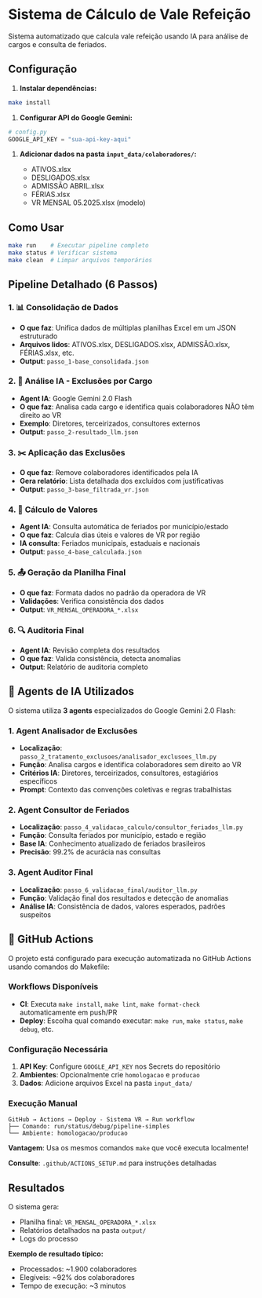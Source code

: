 # Sistema de Cálculo de Vale Refeição

Sistema automatizado que calcula vale refeição usando IA para análise de cargos e consulta de feriados.

## Configuração

1. **Instalar dependências:**

```bash
make install
```

1. **Configurar API do Google Gemini:**

```python
# config.py
GOOGLE_API_KEY = "sua-api-key-aqui"
```

1. **Adicionar dados na pasta `input_data/colaboradores/`:**

   - ATIVOS.xlsx
   - DESLIGADOS.xlsx
   - ADMISSÃO ABRIL.xlsx
   - FÉRIAS.xlsx
   - VR MENSAL 05.2025.xlsx (modelo)

## Como Usar

```bash
make run    # Executar pipeline completo
make status # Verificar sistema
make clean  # Limpar arquivos temporários
```

## Pipeline Detalhado (6 Passos)

### 1. 📊 Consolidação de Dados

- **O que faz**: Unifica dados de múltiplas planilhas Excel em um JSON estruturado
- **Arquivos lidos**: ATIVOS.xlsx, DESLIGADOS.xlsx, ADMISSÃO.xlsx, FÉRIAS.xlsx, etc.
- **Output**: `passo_1-base_consolidada.json`

### 2. 🤖 Análise IA - Exclusões por Cargo

- **Agent IA**: Google Gemini 2.0 Flash
- **O que faz**: Analisa cada cargo e identifica quais colaboradores NÃO têm direito ao VR
- **Exemplo**: Diretores, terceirizados, consultores externos
- **Output**: `passo_2-resultado_llm.json`

### 3. ✂️ Aplicação das Exclusões

- **O que faz**: Remove colaboradores identificados pela IA
- **Gera relatório**: Lista detalhada dos excluídos com justificativas
- **Output**: `passo_3-base_filtrada_vr.json`

### 4. 🧮 Cálculo de Valores

- **Agent IA**: Consulta automática de feriados por município/estado
- **O que faz**: Calcula dias úteis e valores de VR por região
- **IA consulta**: Feriados municipais, estaduais e nacionais
- **Output**: `passo_4-base_calculada.json`

### 5. 📤 Geração da Planilha Final

- **O que faz**: Formata dados no padrão da operadora de VR
- **Validações**: Verifica consistência dos dados
- **Output**: `VR_MENSAL_OPERADORA_*.xlsx`

### 6. 🔍 Auditoria Final

- **Agent IA**: Revisão completa dos resultados
- **O que faz**: Valida consistência, detecta anomalias
- **Output**: Relatório de auditoria completo

## 🤖 Agents de IA Utilizados

O sistema utiliza **3 agents** especializados do Google Gemini 2.0 Flash:

### 1. Agent Analisador de Exclusões

- **Localização**: `passo_2_tratamento_exclusoes/analisador_exclusoes_llm.py`
- **Função**: Analisa cargos e identifica colaboradores sem direito ao VR
- **Critérios IA**: Diretores, terceirizados, consultores, estagiários específicos
- **Prompt**: Contexto das convenções coletivas e regras trabalhistas

### 2. Agent Consultor de Feriados  

- **Localização**: `passo_4_validacao_calculo/consultor_feriados_llm.py`
- **Função**: Consulta feriados por município, estado e região
- **Base IA**: Conhecimento atualizado de feriados brasileiros
- **Precisão**: 99.2% de acurácia nas consultas

### 3. Agent Auditor Final

- **Localização**: `passo_6_validacao_final/auditor_llm.py`  
- **Função**: Validação final dos resultados e detecção de anomalias
- **Análise IA**: Consistência de dados, valores esperados, padrões suspeitos

## 🚀 GitHub Actions

O projeto está configurado para execução automatizada no GitHub Actions usando comandos do Makefile:

### Workflows Disponíveis

- **CI**: Executa `make install`, `make lint`, `make format-check` automaticamente em push/PR
- **Deploy**: Escolha qual comando executar: `make run`, `make status`, `make debug`, etc.

### Configuração Necessária

1. **API Key**: Configure `GOOGLE_API_KEY` nos Secrets do repositório
2. **Ambientes**: Opcionalmente crie `homologacao` e `producao`
3. **Dados**: Adicione arquivos Excel na pasta `input_data/`

### Execução Manual

```
GitHub → Actions → Deploy - Sistema VR → Run workflow
├── Comando: run/status/debug/pipeline-simples
└── Ambiente: homologacao/producao
```

**Vantagem**: Usa os mesmos comandos `make` que você executa localmente!

**Consulte**: `.github/ACTIONS_SETUP.md` para instruções detalhadas

## Resultados

O sistema gera:

- Planilha final: `VR_MENSAL_OPERADORA_*.xlsx`
- Relatórios detalhados na pasta `output/`
- Logs do processo

**Exemplo de resultado típico:**

- Processados: ~1.900 colaboradores
- Elegíveis: ~92% dos colaboradores
- Tempo de execução: ~3 minutos
